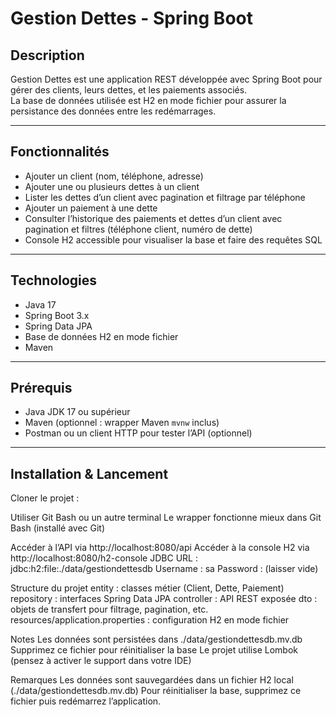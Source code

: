 # Gestion Dettes - Spring Boot

## Description

Gestion Dettes est une application REST développée avec Spring Boot pour gérer des clients, leurs dettes, et les paiements associés.  
La base de données utilisée est H2 en mode fichier pour assurer la persistance des données entre les redémarrages.

---

## Fonctionnalités

- Ajouter un client (nom, téléphone, adresse)  
- Ajouter une ou plusieurs dettes à un client  
- Lister les dettes d’un client avec pagination et filtrage par téléphone  
- Ajouter un paiement à une dette  
- Consulter l’historique des paiements et dettes d’un client avec pagination et filtres (téléphone client, numéro de dette)  
- Console H2 accessible pour visualiser la base et faire des requêtes SQL

---

## Technologies

- Java 17  
- Spring Boot 3.x  
- Spring Data JPA  
- Base de données H2 en mode fichier  
- Maven

---

## Prérequis

- Java JDK 17 ou supérieur  
- Maven (optionnel : wrapper Maven `mvnw` inclus)  
- Postman ou un client HTTP pour tester l’API (optionnel)

---

## Installation & Lancement

Cloner le projet :


Utiliser Git Bash ou un autre terminal
Le wrapper fonctionne mieux dans Git Bash (installé avec Git)

Accéder à l’API via http://localhost:8080/api
Accéder à la console H2 via http://localhost:8080/h2-console
JDBC URL : jdbc:h2:file:./data/gestiondettesdb
Username : sa
Password : (laisser vide)



Structure du projet
entity : classes métier (Client, Dette, Paiement)
repository : interfaces Spring Data JPA
controller : API REST exposée
dto : objets de transfert pour filtrage, pagination, etc.
resources/application.properties : configuration H2 en mode fichier

Notes
Les données sont persistées dans ./data/gestiondettesdb.mv.db
Supprimez ce fichier pour réinitialiser la base
Le projet utilise Lombok (pensez à activer le support dans votre IDE)



Remarques
Les données sont sauvegardées dans un fichier H2 local (./data/gestiondettesdb.mv.db)
Pour réinitialiser la base, supprimez ce fichier puis redémarrez l’application.
